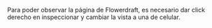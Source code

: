 Para poder observar la página de Flowerdraft, es necesario dar click derecho en inspeccionar y cambiar la vista a una de celular.
